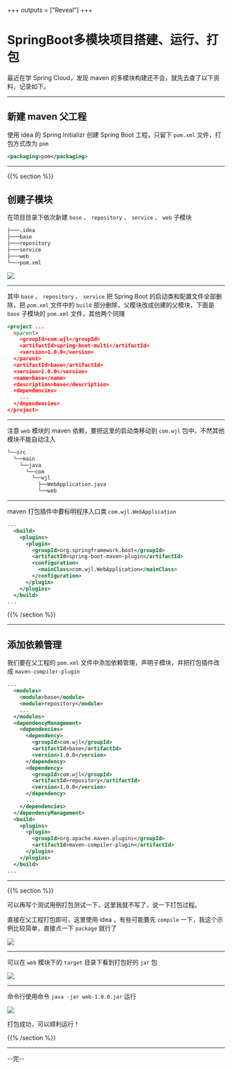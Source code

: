 +++
outputs = ["Reveal"]
+++

# SpringBoot多模块项目搭建、运行、打包

最近在学 Spring Cloud，发现 maven 的多模块构建还不会，就先去查了以下资料，记录如下。

---

## 新建 maven 父工程

使用 idea 的 Spring Initializr 创建 Spring Boot 工程，只留下 `pom.xml` 文件，打包方式改为 `pom` 

```xml
<packaging>pom</packaging>
```

---

{{% section %}}

## 创建子模块

在项目目录下依次新建 `base` 、 `repository` 、 `service` 、 `web` 子模块

```bash
├───.idea
├───base
├───repository
├───service
├───web
└───pom.xml
```

![](https://mypic-1305118058.cos.ap-hongkong.myqcloud.com/img/Snipaste_2022-01-04_10-11-56.png)

---

其中 `base` 、 `repository` 、 `service` 把 Spring Boot 的启动类和配置文件全部删除，把 `pom.xml` 文件中的 `build` 部分删除，父模块改成创建的父模块，下面是 `base` 子模块的 `pom.xml` 文件，其他两个同理

```xml
<project ...
  <parent>
    <groupId>com.wjl</groupId>
    <artifactId>spring-boot-multi</artifactId>
    <version>1.0.0</version>
  </parent>
  <artifactId>base</artifactId>
  <version>1.0.0</version>
  <name>base</name>
  <description>base</description>
  <dependencies>
    ...
  </dependencies>
</project>
```

---

注意 `web` 模块的 maven 依赖，要把这里的启动类移动到 `com.wjl` 包中，不然其他模块不能自动注入

```bash
└──src
  └──main
    └──java
      └──com
        └──wjl
          ├──WebApplication.java
          └──web
```

---

maven 打包插件中要标明程序入口类 `com.wjl.WebApplication` 

```xml
...
  <build>
    <plugins>
      <plugin>
        <groupId>org.springframework.boot</groupId>
        <artifactId>spring-boot-maven-plugin</artifactId>
        <configuration>
          <mainClass>com.wjl.WebApplication</mainClass>
        </configuration>
      </plugin>
    </plugins>
  </build>
...
```

{{% /section %}}

---

## 添加依赖管理

我们要在父工程的 `pom.xml` 文件中添加依赖管理，声明子模块，并把打包插件改成 `maven-compiler-plugin`

```xml
...
  <modules>
    <module>base</module>
    <module>repository</module>
    ...
  </modules>
  <dependencyManagement>
    <dependencies>
      <dependency>
        <groupId>com.wjl</groupId>
        <artifactId>base</artifactId>
        <version>1.0.0</version>
      </dependency>
      <dependency>
        <groupId>com.wjl</groupId>
        <artifactId>repository</artifactId>
        <version>1.0.0</version>
      </dependency>
      ...
    </dependencies>
  </dependencyManagement>
  <build>
    <plugins>
      <plugin>
        <groupId>org.apache.maven.plugins</groupId>
        <artifactId>maven-compiler-plugin</artifactId>
      </plugin>
    </plugins>
  </build>
...
```

---

{{% section %}}

可以再写个测试用例打包测试一下，这里我就不写了，说一下打包过程。

直接在父工程打包即可，这里使用 idea ，有些可能要先 `compile` 一下，我这个示例比较简单，直接点一下 `package` 就行了

![](https://mypic-1305118058.cos.ap-hongkong.myqcloud.com/img/Snipaste_2022-01-04_10-26-58.png)

---

可以在 `web` 模块下的 `target` 目录下看到打包好的 `jar` 包

![](https://mypic-1305118058.cos.ap-hongkong.myqcloud.com/img/Snipaste_2022-01-04_10-29-19.png)

---

命令行使用命令 `java -jar web-1.0.0.jar` 运行

![](https://mypic-1305118058.cos.ap-hongkong.myqcloud.com/img/Snipaste_2022-01-04_10-31-13.png)

打包成功，可以顺利运行！

{{% /section %}}

---

--完--

